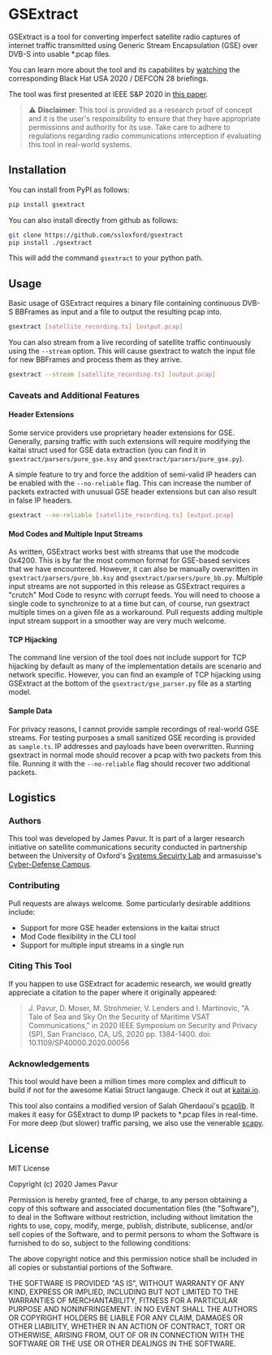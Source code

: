 # GSExtract
GSExtract is a tool for converting imperfect satellite radio captures of internet traffic transmitted using Generic Stream Encapsulation (GSE) over DVB-S into usable *.pcap files.

You can learn more about the tool and its capabilites by [watching](https://www.youtube.com/watch?v=ku0Q_Wey4K0) the corresponding Black Hat USA 2020 / DEFCON 28 briefings.

The tool was first presented at IEEE S&P 2020 in [this paper](https://doi.ieeecomputersociety.org/10.1109/SP40000.2020.00056). 

>:warning: **Disclaimer**: This tool is provided as a research proof of concept and it is the user's responsibility to ensure that they have appropriate permissions and authority for its use. Take care to adhere to regulations regarding radio communications interception if evaluating this tool in real-world systems.

## Installation
You can install from PyPI as follows:
```bash
pip install gsextract
``` 

You can also install directly from github as follows:
```bash
git clone https://github.com/ssloxford/gsextract
pip install ./gsextract
```

This will add the command ``gsextract`` to your python path. 

## Usage
Basic usage of GSExtract requires a binary file containing continuous DVB-S BBFrames as input and a file to output the resulting pcap into.

```bash
gsextract [satellite_recording.ts] [output.pcap]
```

You can also stream from a live recording of satellite traffic continuously using the ``--stream`` option. This will cause gsextract to watch the input file for new BBFrames and process them as they arrive.
```bash
gsextract --stream [satellite_recording.ts] [output.pcap]
```

### Caveats and Additional Features
#### Header Extensions
Some service providers use proprietary header extensions for GSE. Generally, parsing traffic with such extensions will require modifying the kaitai struct used for GSE data extraction (you can find it in ``gsextract/parsers/pure_gse.ksy`` and ``gsextract/parsers/pure_gse.py``).

A simple feature to try and force the addition of semi-valid IP headers can be enabled with the ``--no-reliable`` flag. This can increase the number of packets extracted with unusual GSE header extensions but can also result in false IP headers.
```bash
gsextract --no-reliable [satellite_recording.ts] [output.pcap]
```
#### Mod Codes and Multiple Input Streams
As written, GSExtract works best with streams that use the modcode 0x4200. This is by far the most common format for GSE-based services that we have encountered. However, it can also be manually overwritten in ``gsextract/parsers/pure_bb.ksy`` and ``gsextract/parsers/pure_bb.py``. Multiple input streams are not supported in this release as GSExtract requires a "crutch" Mod Code to resync with corrupt feeds. You will need to choose a single code to synchronize to at a time but can, of course, run gsextract multiple times on a given file as a workaround. Pull requests adding multiple input stream support in a smoother way are very much welcome.

#### TCP Hijacking
The command line version of the tool does not include support for TCP hijacking by default as many of the implementation details are scenario and network specific. However, you can find an example of TCP hijacking using GSExtract at the bottom of the ``gsextract/gse_parser.py`` file as a starting model.

#### Sample Data
For privacy reasons, I cannot provide sample recordings of real-world GSE streams. For testing purposes a small sanitized GSE recording is provided as ``sample.ts``. IP addresses and payloads have been overwritten. Running gsextract in normal mode should recover a pcap with two packets from this file. Running it with the ``--no-reliable`` flag should recover two additional packets.

## Logistics
### Authors
This tool was developed by James Pavur. It is part of a larger research initiative on satellite communications security conducted in partnership between the University of Oxford's [Systems Secuirty Lab](https://seclab.cs.ox.ac.uk/) and armasuisse's [Cyber-Defense Campus](https://www.ar.admin.ch/en/armasuisse-wissenschaft-und-technologie-w-t/cyber-defence_campus.html).

### Contributing
Pull requests are always welcome. Some particularly desirable additions include:
* Support for more GSE header extensions in the kaitai struct
* Mod Code flexibility in the CLI tool
* Support for multiple input streams in a single run

### Citing This Tool
If you happen to use GSExtract for academic research, we would greatly appreciate a citation to the paper where it originally appeared:
> J. Pavur, D. Moser, M. Strohmeier, V. Lenders and I. Martinovic,  "A Tale of Sea and Sky On the Security of Maritime VSAT Communications," in 2020 IEEE Symposium on Security and Privacy (SP), San Francisco, CA, US, 2020 pp. 1384-1400. doi: 10.1109/SP40000.2020.00056

### Acknowledgements
This tool would have been a million times more complex and difficult to build if not for the awesome Katiai Struct langauge. Check it out at [kaitai.io](https://kaitai.io/).

This tool also contains a modified version of Salah Gherdaoui's [pcaplib](https://pypi.org/project/pcaplib/#description). It makes it easy for GSExtract to dump IP packets to *.pcap files in real-time. For more deep (but slower) traffic parsing, we also use the venerable [scapy](https://scapy.net/).

## License
MIT License

Copyright (c) 2020 James Pavur

Permission is hereby granted, free of charge, to any person obtaining a copy
of this software and associated documentation files (the "Software"), to deal
in the Software without restriction, including without limitation the rights
to use, copy, modify, merge, publish, distribute, sublicense, and/or sell
copies of the Software, and to permit persons to whom the Software is
furnished to do so, subject to the following conditions:

The above copyright notice and this permission notice shall be included in all
copies or substantial portions of the Software.

THE SOFTWARE IS PROVIDED "AS IS", WITHOUT WARRANTY OF ANY KIND, EXPRESS OR
IMPLIED, INCLUDING BUT NOT LIMITED TO THE WARRANTIES OF MERCHANTABILITY,
FITNESS FOR A PARTICULAR PURPOSE AND NONINFRINGEMENT. IN NO EVENT SHALL THE
AUTHORS OR COPYRIGHT HOLDERS BE LIABLE FOR ANY CLAIM, DAMAGES OR OTHER
LIABILITY, WHETHER IN AN ACTION OF CONTRACT, TORT OR OTHERWISE, ARISING FROM,
OUT OF OR IN CONNECTION WITH THE SOFTWARE OR THE USE OR OTHER DEALINGS IN THE
SOFTWARE.
